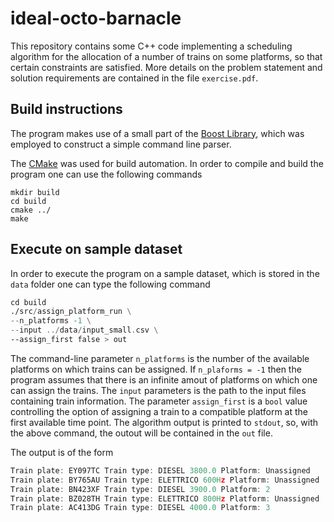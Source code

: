 # ideal-octo-barnacle
This repository contains some C++ code implementing a scheduling algorithm for the allocation of a number of trains on some platforms, so that certain constraints are satisfied. 
More details on the problem statement and solution requirements are contained in the file `exercise.pdf`.

## Build instructions
The program makes use of a small part of the [Boost Library](https://www.boost.org), which was employed to construct a simple
command line parser. 

The [CMake](https://cmake.org) was used for build automation.
In order to compile and build the program one can use the following commands

```
mkdir build
cd build 
cmake ../
make 
```
## Execute on sample dataset
In order to execute the program on a sample dataset, which is stored in the `data` folder
one can type the following command

```asm
cd build
./src/assign_platform_run \
--n_platforms -1 \
--input ../data/input_small.csv \ 
--assign_first false > out
```
The command-line parameter `n_platforms` is the number of the available platforms on which 
trains can be assigned. If `n_plaforms = -1` then the program assumes that there is an infinite amout of platforms on which one can 
assign the trains. The `input` parameters is the path to the input files containing train information.
The parameter `assign_first` is a `bool` value controlling the option of assigning a train to a compatible platform at the first available time point.
The algorithm output is printed to `stdout`, so, with the above command, the outout will be contained in the `out` file.

The output is of the form
```asm
Train plate: EY097TC Train type: DIESEL 3800.0 Platform: Unassigned
Train plate: BY765AU Train type: ELETTRICO 600Hz Platform: Unassigned
Train plate: BN423XF Train type: DIESEL 3900.0 Platform: 2
Train plate: BZ028TH Train type: ELETTRICO 800Hz Platform: Unassigned
Train plate: AC413DG Train type: DIESEL 4000.0 Platform: 3
```